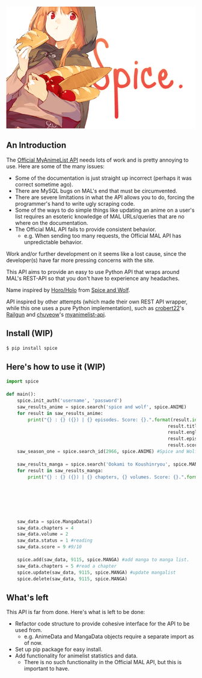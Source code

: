 <p align="center"><img src="rsrc/horo_banner.png"></img></p>

## An Introduction

The [Official MyAnimeList API](http://myanimelist.net/modules.php?go=api) needs lots of work and is pretty annoying to use. Here are some of the many issues:
* Some of the documentation is just straight up incorrect (perhaps it was correct sometime ago).
* There are MySQL bugs on MAL's end that must be circumvented.
* There are severe limitations in what the API allows you to do, forcing the programmer's hand to write ugly scraping code.
* Some of the ways to do simple things like updating an anime on a user's list requires an esoteric knowledge of MAL URLs/queries that are no where on the documentation.
* The Official MAL API fails to provide consistent behavior.
	- e.g. When sending too many requests, the Official MAL API has unpredictable
	behavior.

Work and/or further development on it seems like a lost cause, since the developer(s) have far more pressing concerns with the site.

This API aims to provide an easy to use Python API that wraps around MAL's
REST-API so that you don't have to experience any headaches.

Name inspired by [Horo/Holo](http://myanimelist.net/character/7373/Holo) from [Spice and Wolf](http://myanimelist.net/anime/2966/Ookami_to_Koushinryou?q=Spice%20and%20Wolf).

API inspired by other attempts (which made their own REST API wrapper, while this one uses a pure Python implementation), such as [crobert22](https://github.com/croberts22)'s [Railgun](https://github.com/croberts22/railgun) and [chuyeow](https://github.com/chuyeow)'s [myanimelist-api](https://github.com/chuyeow/myanimelist-api).

## Install (WIP)

```bash
$ pip install spice
```

## Here's how to use it (WIP)

```python
import spice

def main():
    spice.init_auth('username', 'password')
    saw_results_anime = spice.search('spice and wolf', spice.ANIME)
    for result in saw_results_anime:
    	print("{} : {} ({}) | {} episodes. Score: {}.".format(result.id,
															result.title,
															result.english,
															result.episodes,
															result.score))
    saw_season_one = spice.search_id(2966, spice.ANIME) #Spice and Wolf, Season 1

    saw_results_manga = spice.search('Ookami to Koushinryou', spice.MANGA)
    for result in saw_results_manga:
    	print("{} : {} ({}) | {} chapters, {} volumes. Score: {}.".format(result.id,
																		result.title,
																		result.english,
																		result.chapters,
																		result.volumes,
																		result.score))
    
    saw_data = spice.MangaData()
    saw_data.chapters = 4
    saw_data.volume = 2
    saw_data.status = 1 #reading
    saw_data.score = 9 #9/10
    
    spice.add(saw_data, 9115, spice.MANGA) #add manga to manga list.
    saw_data.chapters = 5 #read a chapter
    spice.update(saw_data, 9115, spice.MANGA) #update mangalist
    spice.delete(saw_data, 9115, spice.MANGA)

```

## What's left
This API is far from done. Here's what is left to be done:
* Refactor code structure to provide cohesive interface for the API to be used from.
	- e.g. AnimeData and MangaData objects require a separate import as of now.
* Set up pip package for easy install.
* Add functionality for animelist statistics and data.
	- There is no such functionality in the Official MAL API, but this is important to have.

